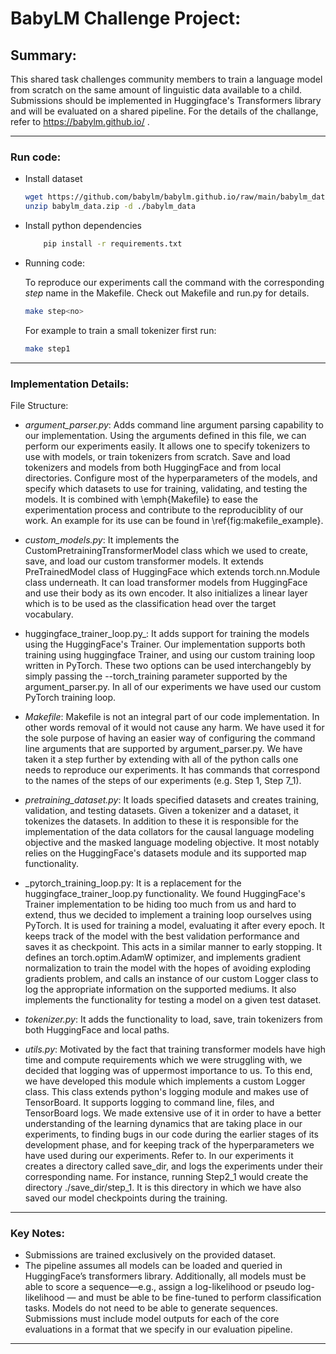 # BabyLM Challenge Project: 

## Summary: 
This shared task challenges community members to train a language model from
scratch on the same amount of linguistic data available to a child. Submissions should be
implemented in Huggingface's Transformers library and will be evaluated on a shared
pipeline. For the details of the challange, refer to https://babylm.github.io/ .

---
### Run code:
* Install dataset
    ```bash
    wget https://github.com/babylm/babylm.github.io/raw/main/babylm_data.zip
    unzip babylm_data.zip -d ./babylm_data
    ```
* Install python dependencies
    ```bash
        pip install -r requirements.txt
    ```
* Running code:

    To reproduce our experiments call the command with the corresponding _step_ name in the Makefile. Check out Makefile and run.py for details.
    ```bash
    make step<no>
    ```
    For example to train a small tokenizer first run:
    ```bash
    make step1
    ```

---

### Implementation Details:
File Structure:
* _argument\_parser.py_: Adds command line argument parsing capability to our implementation. Using the arguments defined in this file, we can perform our experiments easily. It allows one to specify tokenizers to use with models, or train tokenizers from scratch. Save and load tokenizers and models from both HuggingFace and from local directories. Configure most of the hyperparameters of the models, and specify which datasets to use for training, validating, and testing the models. It is combined with \emph{Makefile} to ease the experimentation process and contribute to the reproduciblity of our work. An example for its use can be found in \ref{fig:makefile_example}.

* _custom\_models.py_: It implements the CustomPretrainingTransformerModel class which we used to create, save, and load our custom transformer models. It extends PreTrainedModel class of HuggingFace which extends torch.nn.Module class underneath. It can load transformer models from HuggingFace and use their body as its own encoder. It also initializes a linear layer which is to be used as the classification head over the target vocabulary.

* huggingface\_trainer\_loop.py_: It adds support for training the models using the HuggingFace's Trainer. Our implementation supports both training using huggingface Trainer, and using our custom training loop written in PyTorch. These two options can be used interchangebly by simply passing the --torch\_training parameter supported by the argument\_parser.py. In all of our experiments we have used our custom PyTorch training loop.  

* _Makefile_: Makefile is not an integral part of our code implementation. In other words removal of it would not cause any harm. We have used it for the sole purpose of having an easier way of configuring the command line arguments that are supported by argument\_parser.py. We have taken it a step further by extending with all of the python calls one needs to reproduce our experiments. It has commands that correspond to the names of the steps of our experiments (e.g. Step 1, Step 7\_1).

* _pretraining\_dataset.py_: It loads specified datasets and creates training, validation, and testing datasets. Given a tokenizer and a dataset, it tokenizes the datasets. In addition to these it is responsible for the implementation of the data collators for the causal language modeling objective and the masked language modeling objective. It most notably relies on the HuggingFace's datasets module and its supported map functionality.

* _pytorch\_training\_loop.py: It is a replacement for the huggingface\_trainer\_loop.py functionality. We found HuggingFace's Trainer implementation to be hiding too much from us and hard to extend, thus we decided to implement a training loop ourselves using PyTorch. It is used for training a model, evaluating it after every epoch. It keeps track of the model with the best validation performance and saves it as checkpoint. This acts in a similar manner to early stopping. It defines an torch.optim.AdamW optimizer, and implements gradient normalization to train the model with the hopes of avoiding exploding gradients problem, and calls an instance of our custom Logger class to log the appropriate information on the supported mediums. It also implements the functionality for testing a model on a given test dataset.

* _tokenizer.py_: It adds the functionality to load, save, train tokenizers from both HuggingFace and local paths.

* _utils.py_: Motivated by the fact that training transformer models have high time and compute requirements which we were struggling with, we decided that logging was of uppermost importance to us. To this end, we have developed this module which implements a custom Logger class. This class extends python's logging module and makes use of TensorBoard. It supports logging to command line, files, and TensorBoard logs. We made extensive use of it in order to have a better understanding of the learning dynamics that are taking place in our experiments, to finding bugs in our code during the earlier stages of its development phase, and for keeping track of the hyperparameters we have used during our experiments. Refer to. In our experiments it creates a directory called save\_dir, and logs the experiments under their corresponding name. For instance, running Step2\_1 would create the directory ./save\_dir/step\_1. It is this directory in which we have also saved our model checkpoints during the training.
    

---
### Key Notes:
* Submissions are trained exclusively on the provided dataset.
* The pipeline assumes all models can be loaded
and queried in HuggingFace’s transformers library. Additionally, all models must be able to score a sequence—e.g., assign a log-likelihood or pseudo log-likelihood — and must be able to be fine-tuned to perform classification tasks. Models do not need to be able to generate sequences. Submissions must include model outputs for each of the core evaluations in a format that we specify in our evaluation pipeline.

---